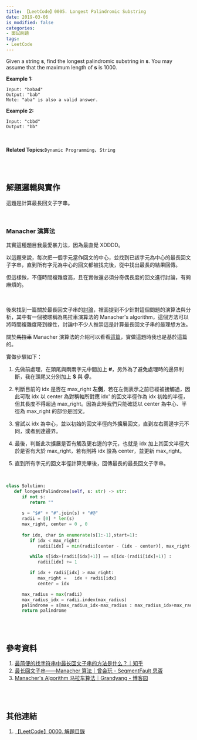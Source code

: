 ```yaml
---
title: 【LeetCode】0005. Longest Palindromic Substring
date: 2019-03-06
is_modified: false
categories:
- 面試刷題
tags:
- LeetCode
--- 
```


Given a string **s**, find the longest palindromic substring in **s**. You may assume that the maximum length of **s** is 1000.

<!--more-->

**Example 1:**
```
Input: "babad"
Output: "bab"
Note: "aba" is also a valid answer.
```

**Example 2:**
```
Input: "cbbd"
Output: "bb"
```

<br>

**Related Topics:**`Dynamic Programming`、`String`

<br><br>

## 解題邏輯與實作
這題是計算最長回文子字串。

<br>

### Manacher  演算法
其實這種題目我最愛暴力法，因為最直覺 XDDDD。

以這題來說，每次把一個字元當作回文的中心，並找到已該字元為中心的最長回文子字串，直到所有字元為中心的回文都被找完後，從中找出最長的結果回傳。

但這樣做，不僅時間複雜度高，且在實做還必須分奇偶長度的回文進行討論，有夠麻煩的。
 
<br><br> 後來找到一篇關於最長回文子串的[討論](https://www.zhihu.com/question/40965749)，裡面提到不少針對這個問題的演算法與分析，其中有一個被暱稱為<span class='highlighting'>馬拉車演算法</span>的 <span class='highlighting'>Manacher's algorithm</span>，這個方法可以將時間複雜度降到線性，討論中不少人推崇這是計算最長回文子串的最理想方法。

關於~~馬拉車~~ Manacher 演算法的介紹可以看看[這篇](https://segmentfault.com/a/1190000003914228#articleHeader3)，實做這題時我也是基於這篇的。
<br>

實做步驟如下：
1.  先做前處理，在頭尾與兩兩字元中間加上 **#**，另外為了避免處理時的邊界判斷，我在頭尾又分別加上 **\$** 與 **＠**。

2.  判斷目前的 idx 是否在 max_right **左側**，若在左側表示之前已經被接觸過，因此可取 idx 以 center 為對稱軸所對應 idx' 的回文半徑作為 idx 初始的半徑，但其長度不得超過 max_right。因為此時我們只能確認以 center 為中心、半徑為 max_right 的部份是回文。

3.  嘗試以 idx 為中心，並以初始的回文半徑向外擴展回文，直到左右兩邊字元不同，或者到達邊界。

4.  最後，判斷此次擴展是否有觸及更右邊的字元，也就是 idx 加上其回文半徑大於是否有大於 max_right，若有則將 idx 設為 center，並更新 max_right。

5.  直到所有字元的回文半徑計算完畢後，回傳最長的最長回文子字串。


<br>

```python
class Solution:
   def longestPalindrome(self, s: str) -> str:
      if not s:
         return ""
         
      s = "$#" + "#".join(s) + "#@" 
      radii = [0] * len(s)
      max_right, center = 0 , 0 
      
      for idx, char in enumerate(s[1:-1],start=1):
         if idx < max_right:
            radii[idx] = min(radii[center - (idx - center)], max_right- idx)

         while s[idx+(radii[idx]+1)] == s[idx-(radii[idx]+1)] :
            radii[idx] += 1 

         if idx + radii[idx] > max_right:
            max_right =   idx + radii[idx]
            center = idx

      max_radius = max(radii)
      max_radius_idx = radii.index(max_radius) 
      palindrome = s[max_radius_idx-max_radius : max_radius_idx+max_radius+1].replace("#","")
      return palindrome
```

<br><br>

## 參考資料 
1. [最简便的找字符串中最长回文子串的方法是什么？｜知乎](https://www.zhihu.com/question/40965749)
2. [最长回文子串——Manacher 算法｜曾会玩 - SegmentFault 思否](https://segmentfault.com/a/1190000003914228#articleHeader3)
3. [Manacher's Algorithm 马拉车算法｜Grandyang - 博客园](https://www.cnblogs.com/grandyang/p/4475985.html)

<br><br>

## 其他連結
1. [【LeetCode】0000. 解題目錄](/LeetCode-0000-Contents/)